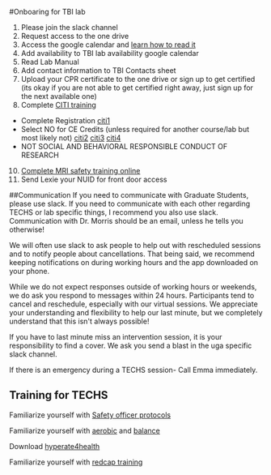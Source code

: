 #Onboaring for TBI lab
1. Please join the slack channel 
2. Request access to the one drive 
3. Access the google calendar and [learn how to read it](calendar.md)  
4. Add availability to TBI lab availability google calendar 
5. Read Lab Manual 
6. Add contact information to TBI Contacts sheet 
7. Upload your CPR certificate to the one drive or sign up to get certified (its okay if you are not able to get certified right away, just sign up for the next available one) 
8. Complete [CITI training](https://www.citiprogram.org/index.cfm?pageID=154&icat=0&ac=0&region=1&message=0#)
  - Complete Registration
    [citi1](/docs/img/citi/citi1.png)
  - Select NO for CE Credits (unless required for another course/lab but most likely not)
    [citi2](/docs/img/citi/citi2.png)
    [citi3](/docs/img/citi/citi3.png)
    [citi4](/docs/img/citi/citi4.png)
  - NOT SOCIAL AND BEHAVIORAL RESPONSIBLE CONDUCT OF RESEARCH 
10. [Complete MRI safety training online](https://neu.co1.qualtrics.com/jfe/form/SV_9NXRuWgD0GW4yiN)  
11. Send Lexie your NUID for front door access 

##Communication 
If you need to communicate with Graduate Students, please use slack. If you need to communicate with each other regarding TECHS or lab specific things, I recommend you also use slack. Communication with Dr. Morris should be an email, unless he tells you otherwise! 

We will often use slack to ask people to help out with rescheduled sessions and to notify people about cancellations. That being said, we recommend keeping notifications on during working hours and the app downloaded on your phone.  

While we do not expect responses outside of working hours or weekends, we do ask you respond to messages within 24 hours. Participants tend to cancel and reschedule, especially with our virtual sessions. We appreciate your understanding and flexibility to help our last minute, but we completely understand that this isn't always possible! 

If you have to last minute miss an intervention session, it is your responsibility to find a cover. We ask you send a blast in the uga specific slack channel.  

If there is an emergency during a TECHS session- Call Emma immediately. 

## Training for TECHS 

Familiarize yourself with [Safety officer protocols](docs/img/techs/so.pdf)

Familiarize yourself with [aerobic](docs/img/techs/aerobic.pdf) and [balance](docs/img/techs/balance.pdf)

Download [hyperate4health](https://hyperate4health.netlify.app/)  

Familiarize yourself with [redcap training](docs/img/techs/redcap.pdf)  

 
